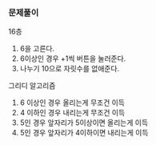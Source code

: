 ### 문제풀이

16층
1) 6을 고른다.
2) 6이상인 경우 +1씩 버튼을 눌러준다.
3) 나누기 10으로 자릿수를 없애준다.

그리디 알고리즘
1) 6 이상인 경우 올리는게 무조건 이득
2) 4 이하인 경우 내리는게 무조건 이득
3) 5인 경우 앞자리가 5이상이면 올리는게 이득
4) 5인 경우 앞자리가 4이하이면 내리는게 이득
